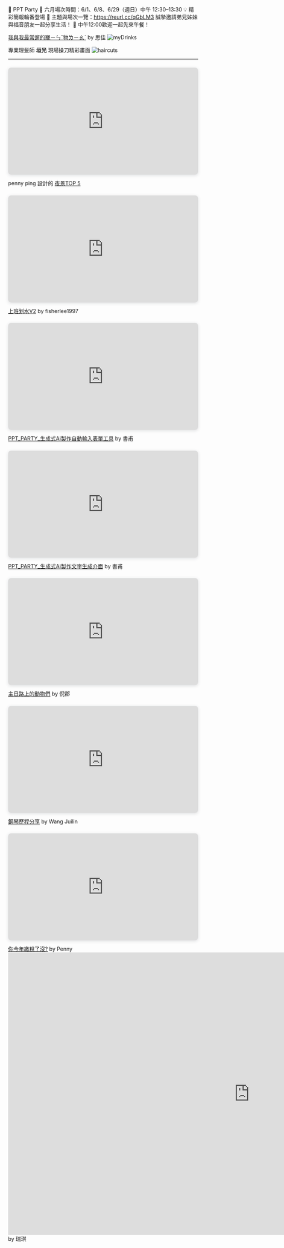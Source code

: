 🎉 PPT Party
📅 六月場次時間：6/1、6/8、6/29（週日）中午 12:30–13:30
💡 精彩簡報輪番登場
📍 主題與場次一覽：https://reurl.cc/qGbLM3
誠摯邀請弟兄姊妹與福音朋友一起分享生活！
🍱 中午12:00歡迎一起先來午餐！

[我與我最常遛的寵ㄧㄣˇ物ㄌㄧㄠˋ](https://www.canva.com/design/DAGpFLXGrxs/KxVenFvez0yE7cXZklEzWA/view?utm_content=DAGpFLXGrxs&utm_campaign=designshare&utm_medium=link2&utm_source=uniquelinks&utlId=h748dbd9b4b)   by 思佳
![myDrinks](https://raw.githubusercontent.com/Fi5herL/fi5herl.github.io/refs/heads/main/blog/images/2025-06-01_myfavoratedrink.jpg)

專業理髮師 **垣光** 現場操刀精彩畫面
![haircuts](https://raw.githubusercontent.com/Fi5herL/fi5herl.github.io/refs/heads/main/blog/images/2025-06-01_haircuts.jpg)

---

<div style="position: relative; width: 100%; height: 0; padding-top: 56.2500%;
 padding-bottom: 0; box-shadow: 0 2px 8px 0 rgba(63,69,81,0.16); margin-top: 1.6em; margin-bottom: 0.9em; overflow: hidden;
 border-radius: 8px; will-change: transform;">
  <iframe loading="lazy" style="position: absolute; width: 100%; height: 100%; top: 0; left: 0; border: none; padding: 0;margin: 0;"
    src="https://www.canva.com/design/DAGpjD9BDs0/Z_UOLjLv8E0uVUnV9geqUA/view?embed" allowfullscreen="allowfullscreen" allow="fullscreen">
  </iframe>
</div>
penny ping 設計的 <a href="https:&#x2F;&#x2F;www.canva.com&#x2F;design&#x2F;DAGpjD9BDs0&#x2F;Z_UOLjLv8E0uVUnV9geqUA&#x2F;view?utm_content=DAGpjD9BDs0&amp;utm_campaign=designshare&amp;utm_medium=embeds&amp;utm_source=link" target="_blank" rel="noopener">夜景TOP 5</a>

<div style="position: relative; width: 100%; height: 0; padding-top: 56.2500%;
 padding-bottom: 0; box-shadow: 0 2px 8px 0 rgba(63,69,81,0.16); margin-top: 1.6em; margin-bottom: 0.9em; overflow: hidden;
 border-radius: 8px; will-change: transform;">
  <iframe loading="lazy" style="position: absolute; width: 100%; height: 100%; top: 0; left: 0; border: none; padding: 0;margin: 0;"
    src="https://www.canva.com/design/DAGptgAgnwI/n6SdQMLWlczjR7piiYeACw/view?embed" allowfullscreen="allowfullscreen" allow="fullscreen">
  </iframe>
</div>
<a href="https:&#x2F;&#x2F;www.canva.com&#x2F;design&#x2F;DAGptgAgnwI&#x2F;n6SdQMLWlczjR7piiYeACw&#x2F;view?utm_content=DAGptgAgnwI&amp;utm_campaign=designshare&amp;utm_medium=embeds&amp;utm_source=link" target="_blank" rel="noopener">上班划水V2</a> by fisherlee1997

<div style="position: relative; width: 100%; height: 0; padding-top: 56.2500%;
 padding-bottom: 0; box-shadow: 0 2px 8px 0 rgba(63,69,81,0.16); margin-top: 1.6em; margin-bottom: 0.9em; overflow: hidden;
 border-radius: 8px; will-change: transform;">
  <iframe loading="lazy" style="position: absolute; width: 100%; height: 100%; top: 0; left: 0; border: none; padding: 0;margin: 0;"
    src="https://www.canva.com/design/DAGprr3jPdg/ahpURHCtdPur4Z8QLAJvsg/view?embed" allowfullscreen="allowfullscreen" allow="fullscreen">
  </iframe>
</div>
<a href="https:&#x2F;&#x2F;www.canva.com&#x2F;design&#x2F;DAGprr3jPdg&#x2F;ahpURHCtdPur4Z8QLAJvsg&#x2F;view?utm_content=DAGprr3jPdg&amp;utm_campaign=designshare&amp;utm_medium=embeds&amp;utm_source=link" target="_blank" rel="noopener">PPT_PARTY_生成式Ai製作自動輸入表單工具</a> by 書甫 

 <div style="position: relative; width: 100%; height: 0; padding-top: 56.2500%;
 padding-bottom: 0; box-shadow: 0 2px 8px 0 rgba(63,69,81,0.16); margin-top: 1.6em; margin-bottom: 0.9em; overflow: hidden;
 border-radius: 8px; will-change: transform;">
  <iframe loading="lazy" style="position: absolute; width: 100%; height: 100%; top: 0; left: 0; border: none; padding: 0;margin: 0;"
    src="https://www.canva.com/design/DAGpsF7G-3M/3-Y9X21w3mhOpyZsp6rdtA/view?embed" allowfullscreen="allowfullscreen" allow="fullscreen">
  </iframe>
</div>
<a href="https:&#x2F;&#x2F;www.canva.com&#x2F;design&#x2F;DAGpsF7G-3M&#x2F;3-Y9X21w3mhOpyZsp6rdtA&#x2F;view?utm_content=DAGpsF7G-3M&amp;utm_campaign=designshare&amp;utm_medium=embeds&amp;utm_source=link" target="_blank" rel="noopener">PPT_PARTY_生成式Ai製作文字生成介面</a> by 書甫<div style="position: relative; width: 100%; height: 0; padding-top: 56.2500%;
 padding-bottom: 0; box-shadow: 0 2px 8px 0 rgba(63,69,81,0.16); margin-top: 1.6em; margin-bottom: 0.9em; overflow: hidden;
 border-radius: 8px; will-change: transform;">
  <iframe loading="lazy" style="position: absolute; width: 100%; height: 100%; top: 0; left: 0; border: none; padding: 0;margin: 0;"
    src="https://www.canva.com/design/DAGpvYnXPh4/TSe0V5yvE7BU6JvTTEMSbA/view?embed" allowfullscreen="allowfullscreen" allow="fullscreen">
  </iframe>
</div>
<a href="https:&#x2F;&#x2F;www.canva.com&#x2F;design&#x2F;DAGpvYnXPh4&#x2F;TSe0V5yvE7BU6JvTTEMSbA&#x2F;view?utm_content=DAGpvYnXPh4&amp;utm_campaign=designshare&amp;utm_medium=embeds&amp;utm_source=link" target="_blank" rel="noopener">主日路上的動物們</a> by 倪郡
<div style="position: relative; width: 100%; height: 0; padding-top: 56.2500%;
 padding-bottom: 0; box-shadow: 0 2px 8px 0 rgba(63,69,81,0.16); margin-top: 1.6em; margin-bottom: 0.9em; overflow: hidden;
 border-radius: 8px; will-change: transform;">
  <iframe loading="lazy" style="position: absolute; width: 100%; height: 100%; top: 0; left: 0; border: none; padding: 0;margin: 0;"
    src="https://www.canva.com/design/DAGrbA7eBu4/F4goiZQle9PWktT0N8Fkiw/view?embed" allowfullscreen="allowfullscreen" allow="fullscreen">
  </iframe>
</div>
<a href="https:&#x2F;&#x2F;www.canva.com&#x2F;design&#x2F;DAGrbA7eBu4&#x2F;F4goiZQle9PWktT0N8Fkiw&#x2F;view?utm_content=DAGrbA7eBu4&amp;utm_campaign=designshare&amp;utm_medium=embeds&amp;utm_source=link" target="_blank" rel="noopener">鋼琴歷程分享</a> by Wang Juilin
<div style="position: relative; width: 100%; height: 0; padding-top: 56.2500%;
 padding-bottom: 0; box-shadow: 0 2px 8px 0 rgba(63,69,81,0.16); margin-top: 1.6em; margin-bottom: 0.9em; overflow: hidden;
 border-radius: 8px; will-change: transform;">
  <iframe loading="lazy" style="position: absolute; width: 100%; height: 100%; top: 0; left: 0; border: none; padding: 0;margin: 0;"
    src="https://www.canva.com/design/DAGrpSBLKco/qH9QQ1ntKgTo9uzOwunEyA/view?embed" allowfullscreen="allowfullscreen" allow="fullscreen">
  </iframe>
</div>
<a href="https:&#x2F;&#x2F;www.canva.com&#x2F;design&#x2F;DAGrpSBLKco&#x2F;qH9QQ1ntKgTo9uzOwunEyA&#x2F;view?utm_content=DAGrpSBLKco&amp;utm_campaign=designshare&amp;utm_medium=embeds&amp;utm_source=link" target="_blank" rel="noopener">你今年繳稅了沒?</a> by Penny <br>
<div><iframe src="https://docs.google.com/presentation/d/e/2PACX-1vRPDJfn8RirXVghoq0YgovUhgkBwzy20MPJ30Bf7rz8pQqCEGg4-K5zcnt6xITsaa-N_WPhN0C2_OjP/pubembed?start=false&loop=false&delayms=3000" frameborder="0" width="1280" height="749" allowfullscreen="true" mozallowfullscreen="true" webkitallowfullscreen="true"></iframe> by 瑞琪</div>

